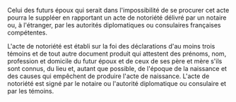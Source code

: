 Celui des futurs époux qui serait dans l'impossibilité de se procurer cet acte pourra le suppléer en rapportant un acte de notoriété délivré par un notaire ou, à l'étranger, par les autorités diplomatiques ou consulaires françaises compétentes.


L'acte de notoriété est établi sur la foi des déclarations d'au moins trois témoins et de tout autre document produit qui attestent des prénoms, nom, profession et domicile du futur époux et de ceux de ses père et mère s'ils sont connus, du lieu et, autant que possible, de l'époque de la naissance et des causes qui empêchent de produire l'acte de naissance. L'acte de notoriété est signé par le notaire ou l'autorité diplomatique ou consulaire et par les témoins.

